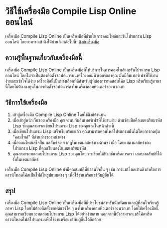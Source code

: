 วิธีใช้เครื่องมือ Compile Lisp Online ออนไลน์
=============================================

เครื่องมือ Compile Lisp Online เป็นเครื่องมือที่ช่วยในการคอมไพล์และรันโปรแกรม Lisp ออนไลน์ โดยสามารถเข้าถึงได้ผ่านลิงก์ต่อไปนี้: [ลิงก์เครื่องมือ](https://www.onlinecalculatorsfree.com/th/tools/compile-lisp-online.html)

ความรู้พื้นฐานเกี่ยวกับเครื่องมือนี้
------------------------------------

เครื่องมือ Compile Lisp Online เป็นเครื่องมือที่ให้บริการในการคอมไพล์และรันโปรแกรม Lisp ออนไลน์ โดยไม่จำเป็นต้องติดตั้งซอฟต์แวร์บนเครื่องคอมพิวเตอร์ของคุณ มันมีอินเทอร์เฟซที่ใช้งานง่ายและเข้าใจได้ง่าย เครื่องมือนี้เป็นทางเลือกที่ดีสำหรับผู้ที่ต้องการทดสอบโค้ด Lisp หรือเรียนรู้ภาษานี้โดยไม่ต้องลงทุนในการติดตั้งซอฟต์แวร์ลงในเครื่องคอมพิวเตอร์ของพวกเขา

วิธีการใช้เครื่องมือ
--------------------

1. เข้าสู่เครื่องมือ Compile Lisp Online โดยใช้ลิงก์ด้านบน
2. เมื่อเข้าสู่หน้าเว็บของเครื่องมือ คุณจะพบกับอินเทอร์เฟซที่ใช้งานง่าย ด้านซ้ายมือคือเขตเตรียมรหัส Lisp ซึ่งคุณสามารถเขียนโปรแกรม Lisp ของคุณลงในหน้าต่างนี้
3. เมื่อเขียนโปรแกรม Lisp เสร็จเรียบร้อยแล้ว คุณสามารถคอมไพล์โปรแกรมนั้นได้โดยการกดปุ่ม "คอมไพล์" ที่ด้านล่างของหน้าต่าง
4. เมื่อคอมไพล์เสร็จสิ้น ผลลัพธ์จะปรากฏในเขตผลลัพธ์ทางด้านขวามือ โดยแสดงผลลัพธ์ของโปรแกรม Lisp ที่คุณเขียนลงในเขตเตรียมรหัส
5. คุณสามารถทดสอบโปรแกรม Lisp ของคุณโดยการเรียกใช้ฟังก์ชันหรือการตรวจสอบผลลัพธ์ที่ได้รับในเขตผลลัพธ์

เครื่องมือ Compile Lisp Online ยังมีคุณสมบัติที่น่าสนใจอื่น ๆ เช่น การแชร์โค้ดผ่านลิงก์หรือการดาวน์โหลดโค้ดเป็นไฟล์ในรูปแบบต่าง ๆ เพื่อใช้งานหรือแชร์กับผู้อื่นได้

สรุป
----

เครื่องมือ Compile Lisp Online เป็นเครื่องมือที่มีประโยชน์สำหรับนักพัฒนาและผู้ที่สนใจเรียนรู้ภาษา Lisp โดยไม่ต้องติดตั้งซอฟต์แวร์ใด ๆ ลงในเครื่องคอมพิวเตอร์ของพวกเขา โดยใช้เครื่องมือนี้ คุณสามารถเขียนและทดสอบโปรแกรม Lisp ได้อย่างง่ายดาย นอกจากนี้ยังสามารถแชร์โค้ดหรือดาวน์โหลดไฟล์โปรแกรมเพื่อใช้งานหรือแชร์กับผู้อื่นได้อีกด้วย
